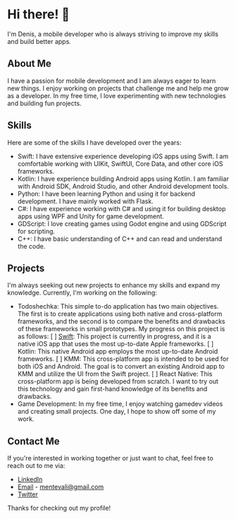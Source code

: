 # Hi there! 👋

I'm Denis, a mobile developer who is always striving to improve my skills and build better apps.

## About Me

I have a passion for mobile development and I am always eager to learn new things. I enjoy working on projects that challenge me and help me grow as a developer. In my free time, I love experimenting with new technologies and building fun projects.

## Skills

Here are some of the skills I have developed over the years:

- Swift: I have extensive experience developing iOS apps using Swift. I am comfortable working with UIKit, SwiftUI, Core Data, and other core iOS frameworks.
- Kotlin: I have experience building Android apps using Kotlin. I am familiar with Android SDK, Android Studio, and other Android development tools.
- Python: I have been learning Python and using it for backend development. I have mainly worked with Flask.
- C#: I have experience working with C# and using it for building desktop apps using WPF and Unity for game development.
- GDScript: I love creating games using Godot engine and using GDScript for scripting.
- C++: I have basic understanding of C++ and can read and understand the code.

## Projects

I'm always seeking out new projects to enhance my skills and expand my knowledge. Currently, I'm working on the following:

- Todoshechka: This simple to-do application has two main objectives. The first is to create applications using both native and cross-platform frameworks, and the second is to compare the benefits and drawbacks of these frameworks in small prototypes. My progress on this project is as follows:
  [ ] [Swift](https://github.com/menteValidus/todoshechka): This project is currently in progress, and it is a native iOS app that uses the most up-to-date Apple frameworks.
  [ ] Kotlin: This native Android app employs the most up-to-date Android frameworks.
  [ ] KMM: This cross-platform app is intended to be used for both iOS and Android. The goal is to convert an existing Android app to KMM and utilize the UI from the Swift project.
  [ ] React Native: This cross-platform app is being developed from scratch. I want to try out this technology and gain first-hand knowledge of its benefits and drawbacks.
- Game Development: In my free time, I enjoy watching gamedev videos and creating small projects. One day, I hope to show off some of my work.

## Contact Me

If you're interested in working together or just want to chat, feel free to reach out to me via:
- [LinkedIn](https://www.linkedin.com/in/denis-cherny-orme/)
- [Email](mailto:mentevali@gmail.com) - mentevali@gmail.com
- [Twitter](https://twitter.com/menteVali)

Thanks for checking out my profile!

